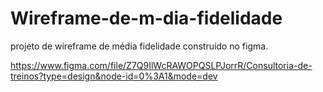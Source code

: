 # Wireframe-de-m-dia-fidelidade
projeto de wireframe de média fidelidade construído no figma.

https://www.figma.com/file/Z7Q9IlWcRAWOPQSLPJorrR/Consultoria-de-treinos?type=design&node-id=0%3A1&mode=dev
